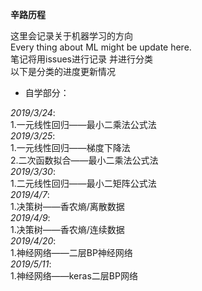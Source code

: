 **辛路历程**  
  
这里会记录关于机器学习的方向  
Every thing about ML might be update here.  
笔记将用issues进行记录 并进行分类  
以下是分类的进度更新情况  
  
- 自学部分：  
  
_2019/3/24_:  
1.一元线性回归——最小二乘法公式法  
_2019/3/25_:  
1.一元线性回归——梯度下降法  
2.二次函数拟合——最小二乘法公式法   
_2019/3/30_:  
1.二元线性回归——最小二矩阵公式法  
_2019/4/7_:  
1.决策树——香农熵/离散数据  
_2019/4/9_:  
1.决策树——香农熵/连续数据  
_2019/4/20_:  
1.神经网络——二层BP神经网络  
_2019/5/11_:  
1.神经网络——keras二层BP网络    
